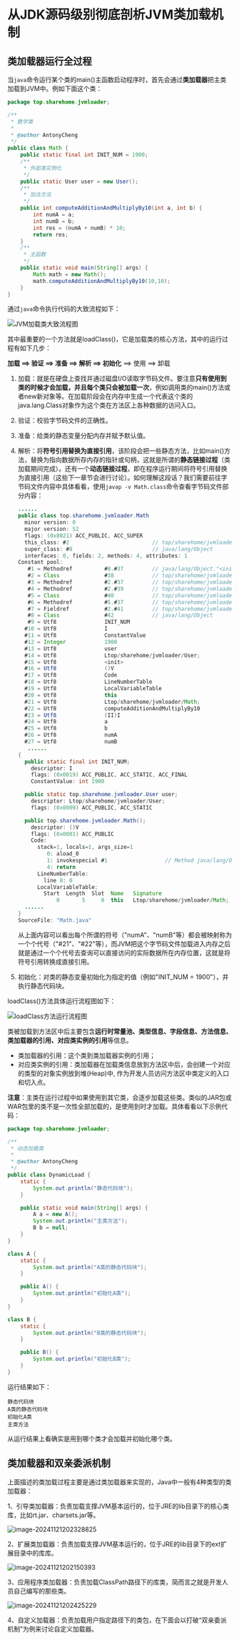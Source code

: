 # 从JDK源码级别彻底剖析JVM类加载机制

## 类加载器运行全过程

当`java`命令运行某个类的main()主函数启动程序时，首先会通过**类加载器**把主类加载到JVM中。例如下面这个类：

```java
package top.sharehome.jvmloader;

/**
 * 数学类
 *
 * @author AntonyCheng
 */
public class Math {
    public static final int INIT_NUM = 1900;
    /**
     * 外部类实例化
     */
    public static User user = new User();
    /**
     * 加法方法
     */
    public int computeAdditionAndMultiplyBy10(int a, int b) {
        int numA = a;
        int numB = b;
        int res = (numA + numB) * 10;
        return res;
    }
    /**
     * 主函数
     */
    public static void main(String[] args) {
        Math math = new Math();
        math.computeAdditionAndMultiplyBy10(10,10);
    }
}
```

通过`java`命令执行代码的大致流程如下：

![JVM加载类大致流程图](./assets/JVM加载类大致流程图.jpg)

其中最重要的一个方法就是loadClass()，它是加载类的核心方法，其中的运行过程有如下几步：

**加载 ==> 验证 ==> 准备 ==> 解析 ==> 初始化** ==> 使用 ==> 卸载

1. 加载：就是在硬盘上查找并通过磁盘I/O读取字节码文件。要注意**只有使用到类的时候才会加载，并且每个类只会被加载一次**，例如调用类的main()方法或者new新对象等。在加载阶段会在内存中生成一个代表这个类的java.lang.Class对象作为这个类在方法区上各种数据的访问入口。

2. 验证：校验字节码文件的正确性。

3. 准备：给类的静态变量分配内存并赋予默认值。

4. 解析：将**符号引用替换为直接引用**，该阶段会把一些静态方法，比如main()方法，替换为指向数据所存内存的指针或句柄，这就是所谓的**静态链接过程**（类加载期间完成）。还有一个**动态链接过程**，即在程序运行期间将符号引用替换为直接引用（这些下一章节会进行讨论）。如何理解这段话？我们需要前往字节码文件内容中具体看看，使用`javap -v Math.class`命令查看字节码文件部分内容：

   ```java
   ......
   public class top.sharehome.jvmloader.Math
     minor version: 0
     major version: 52
     flags: (0x0021) ACC_PUBLIC, ACC_SUPER
     this_class: #2                          // top/sharehome/jvmloader/Math
     super_class: #8                         // java/lang/Object
     interfaces: 0, fields: 2, methods: 4, attributes: 1
   Constant pool:
      #1 = Methodref          #8.#37         // java/lang/Object."<init>":()V
      #2 = Class              #38            // top/sharehome/jvmloader/Math
      #3 = Methodref          #2.#37         // top/sharehome/jvmloader/Math."<init>":()V
      #4 = Methodref          #2.#39         // top/sharehome/jvmloader/Math.computeAdditionAndMultiplyBy10:(II)I
      #5 = Class              #40            // top/sharehome/jvmloader/User
      #6 = Methodref          #5.#37         // top/sharehome/jvmloader/User."<init>":()V
      #7 = Fieldref           #2.#41         // top/sharehome/jvmloader/Math.user:Ltop/sharehome/jvmloader/User;
      #8 = Class              #42            // java/lang/Object
      #9 = Utf8               INIT_NUM
     #10 = Utf8               I
     #11 = Utf8               ConstantValue
     #12 = Integer            1900
     #13 = Utf8               user
     #14 = Utf8               Ltop/sharehome/jvmloader/User;
     #15 = Utf8               <init>
     #16 = Utf8               ()V
     #17 = Utf8               Code
     #18 = Utf8               LineNumberTable
     #19 = Utf8               LocalVariableTable
     #20 = Utf8               this
     #21 = Utf8               Ltop/sharehome/jvmloader/Math;
     #22 = Utf8               computeAdditionAndMultiplyBy10
     #23 = Utf8               (II)I
     #24 = Utf8               a
     #25 = Utf8               b
     #26 = Utf8               numA
     #27 = Utf8               numB
      ......
   {
     public static final int INIT_NUM;
       descriptor: I
       flags: (0x0019) ACC_PUBLIC, ACC_STATIC, ACC_FINAL
       ConstantValue: int 1900
   
     public static top.sharehome.jvmloader.User user;
       descriptor: Ltop/sharehome/jvmloader/User;
       flags: (0x0009) ACC_PUBLIC, ACC_STATIC
   
     public top.sharehome.jvmloader.Math();
       descriptor: ()V
       flags: (0x0001) ACC_PUBLIC
       Code:
         stack=1, locals=1, args_size=1
            0: aload_0
            1: invokespecial #1                  // Method java/lang/Object."<init>":()V
            4: return
         LineNumberTable:
           line 8: 0
         LocalVariableTable:
           Start  Length  Slot  Name   Signature
               0       5     0  this   Ltop/sharehome/jvmloader/Math;
     ......
   }
   SourceFile: "Math.java"
   ```

   从上面内容可以看出每个所谓的符号（"numA"、"numB"等）都会被映射称为一个个代号（"#21"、"#22"等），而JVM把这个字节码文件加载进入内存之后就是通过一个个代号去查询可以直接访问的实际数据所在内存位置，这就是将符号引用转换成直接引用。

5. 初始化：对类的静态变量初始化为指定的值（例如"INIT_NUM = 1900"），并执行静态代码块。

loadClass()方法具体运行流程图如下：

![loadClass方法运行流程图](./assets/loadClass方法运行流程图.jpg)

类被加载到方法区中后主要包含**运行时常量池、类型信息、字段信息、方法信息、类加载器的引用、对应类实例的引用**等信息。

- 类加载器的引用：这个类到类加载器实例的引用；
- 对应类实例的引用：类加载器在加载类信息放到方法区中后，会创建一个对应的类型的对象实例放到堆(Heap)中, 作为开发人员访问方法区中类定义的入口和切入点。

**注意**：主类在运行过程中如果使用到其它类，会逐步加载这些类。类似的JAR包或WAR包里的类不是一次性全部加载的，是使用到时才加载。具体看看以下示例代码：

```java
package top.sharehome.jvmloader;

/**
 * 动态加载类
 *
 * @author AntonyCheng
 */
public class DynamicLoad {
    static {
        System.out.println("静态代码块");
    }

    public static void main(String[] args) {
        A a = new A();
        System.out.println("主类方法");
        B b = null;
    }
}

class A {
    static {
        System.out.println("A类的静态代码块");
    }

    public A() {
        System.out.println("初始化A类");
    }
}

class B {
    static {
        System.out.println("B类的静态代码块");
    }

    public B() {
        System.out.println("初始化B类");
    }
}
```

运行结果如下：

```shell
静态代码块
A类的静态代码块
初始化A类
主类方法
```

从运行结果上看确实是用到哪个类才会加载并初始化哪个类。

## 类加载器和双亲委派机制

上面描述的类加载过程主要是通过类加载器来实现的，Java中一般有4种类型的类加载器：

1、引导类加载器：负责加载支撑JVM基本运行的，位于JRE的lib目录下的核心类库，比如rt.jar、charsets.jar等。

![image-20241121202328825](./assets/image-20241121202328825.png)

2、扩展类加载器：负责加载支撑JVM基本运行的，位于JRE的lib目录下的ext扩展目录中的库库。

![image-20241121202150393](./assets/image-20241121202150393.png)

3、应用程序类加载器：负责加载ClassPath路径下的库类，简而言之就是开发人员自己编写的那些类。

![image-20241121202425229](./assets/image-20241121202425229.png)

4、自定义加载器：负责加载用户指定路径下的类包，在下面会以打破“双亲委派机制”为例来讨论自定义加载器。
